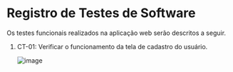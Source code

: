 # Registro de Testes de Software

Os testes funcionais realizados na aplicação web serão descritos a seguir.

<ol>
  <li> CT-01: Verificar o funcionamento da tela de cadastro do usuário.

![image](https://github.com/user-attachments/assets/5116785f-d061-4bd4-bc69-93c25816cd52)

  


